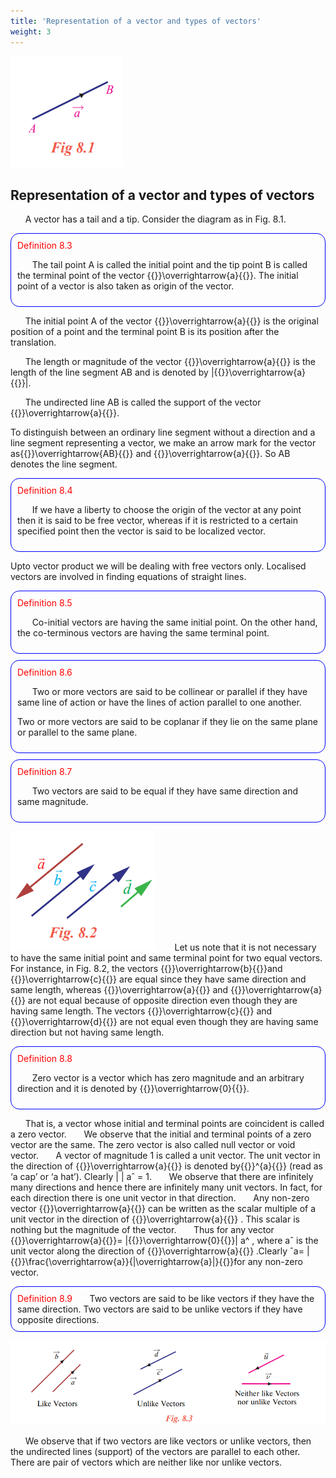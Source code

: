 ```yaml
---
title: 'Representation of a vector and types of vectors'
weight: 3
---
```


![alt-text](Fig8.1.PNG "float-end w-25")
## Representation of a vector and types of vectors
&nbsp;&nbsp;&nbsp;&nbsp;&nbsp;&nbsp;A vector has a tail and a tip. Consider the diagram as in Fig. 8.1.
<div style="border: 1px solid blue; padding: 10px;border-radius:14px">
<span style="color:red;">Definition 8.3</span>

&nbsp;&nbsp;&nbsp;&nbsp;&nbsp;&nbsp;The tail point A is called the initial point and the tip point B is called the terminal point of the vector {{<katex>}}\overrightarrow{a}{{</katex>}}. The initial point of a vector is also taken as origin of the vector.
</div>

&nbsp;&nbsp;&nbsp;&nbsp;&nbsp;&nbsp;The initial point A of the vector {{<katex>}}\overrightarrow{a}{{</katex>}} is the original position of a point and the terminal point B is its position after the translation.

&nbsp;&nbsp;&nbsp;&nbsp;&nbsp;&nbsp;The length or magnitude of the vector {{<katex>}}\overrightarrow{a}{{</katex>}} is the length of the line segment AB and is denoted by |{{<katex>}}\overrightarrow{a}{{</katex>}}|.

&nbsp;&nbsp;&nbsp;&nbsp;&nbsp;&nbsp;The undirected line AB is called the support of the vector {{<katex>}}\overrightarrow{a}{{</katex>}}. 

To distinguish between an ordinary line segment without a direction and a line segment representing a vector, we make an arrow mark for the vector as{{<katex>}}\overrightarrow{AB}{{</katex>}} and {{<katex>}}\overrightarrow{a}{{</katex>}}. So AB denotes the line segment.

<div style="border: 1px solid blue; padding: 10px;border-radius:14px">
<span style="color:red;">Definition 8.4</span>

&nbsp;&nbsp;&nbsp;&nbsp;&nbsp;&nbsp;If we have a liberty to choose the origin of the vector at any point then it is said to be free vector, whereas if it is restricted to a certain specified point then the vector is said to be localized vector.
</div>

Upto vector product we will be dealing with free vectors only. Localised vectors are involved in finding equations of straight lines.

<div style="border: 1px solid blue; padding: 10px;border-radius:14px; margin-bottom:10px">
<span style="color:red;">Definition 8.5</span>

&nbsp;&nbsp;&nbsp;&nbsp;&nbsp;&nbsp;Co-initial vectors are having the same initial point. On the other hand, the co-terminous
vectors are having the same terminal point.
</div>

<div style="border: 1px solid blue; padding: 10px;border-radius:14px;margin-bottom:10px">
<span style="color:red;">Definition 8.6</span>

&nbsp;&nbsp;&nbsp;&nbsp;&nbsp;&nbsp;Two or more vectors are said to be collinear or parallel if they have same line of action or have
the lines of action parallel to one another.

Two or more vectors are said to be coplanar if they lie on the same plane or parallel to the same
plane.
</div>

<div style="border: 1px solid blue; padding: 10px;border-radius:14px">
<span style="color:red;">Definition 8.7</span>

&nbsp;&nbsp;&nbsp;&nbsp;&nbsp;&nbsp;Two vectors are said to be equal if they have same direction and same magnitude.
</div>

![alt-text](fig8.2.PNG "float-end") 
&nbsp;&nbsp;&nbsp;&nbsp;&nbsp;&nbsp; Let us note that it is not necessary to have the same initial point and same 
terminal point for two equal vectors. For instance, in Fig. 8.2, the vectors {{<katex>}}\overrightarrow{b}{{</katex>}}and {{<katex>}}\overrightarrow{c}{{</katex>}} are equal since they have same direction and same length, whereas {{<katex>}}\overrightarrow{a}{{</katex>}} and {{<katex>}}\overrightarrow{a}{{</katex>}} are not equal because of opposite direction even though they are having same length. The vectors {{<katex>}}\overrightarrow{c}{{</katex>}} and {{<katex>}}\overrightarrow{d}{{</katex>}} are not equal even though they are having same direction but not having same length.
<div style="border: 1px solid blue; padding: 10px;border-radius:14px">
<span style="color:red;">Definition 8.8</span>

&nbsp;&nbsp;&nbsp;&nbsp;&nbsp;&nbsp;Zero vector is a vector which has zero magnitude and an arbitrary direction and it is 
denoted by {{<katex>}}\overrightarrow{0}{{</katex>}}.
</div>

&nbsp;&nbsp;&nbsp;&nbsp;&nbsp;&nbsp;That is, a vector whose initial and terminal points are coincident is called a zero vector.
&nbsp;&nbsp;&nbsp;&nbsp;&nbsp;&nbsp;We observe that the initial and terminal points of a zero vector are the same. The zero vector is also called null vector or void vector.
&nbsp;&nbsp;&nbsp;&nbsp;&nbsp;&nbsp;A vector of magnitude 1 is called a unit vector. The unit vector in the direction of {{<katex>}}\overrightarrow{a}{{</katex>}} is denoted by{{<katex>}}\^{a}{{</katex>}} (read as ‘a cap’ or ‘a hat’). Clearly | | aˆ = 1.
&nbsp;&nbsp;&nbsp;&nbsp;&nbsp;&nbsp;We observe that there are infinitely many directions and hence there are infinitely many unit vectors. In fact, for each direction there is one unit vector in that direction. 
&nbsp;&nbsp;&nbsp;&nbsp;&nbsp;&nbsp;Any non-zero vector {{<katex>}}\overrightarrow{a}{{</katex>}} can be written as the scalar multiple of a unit vector in the direction of {{<katex>}}\overrightarrow{a}{{</katex>}} . This scalar is nothing but the magnitude of the vector. 
&nbsp;&nbsp;&nbsp;&nbsp;&nbsp;&nbsp;Thus for any vector {{<katex>}}\overrightarrow{a}{{</katex>}}= |{{<katex>}}\overrightarrow{0}{{</katex>}}| a^ , where aˆ is the unit vector along the direction of {{<katex>}}\overrightarrow{a}{{</katex>}} .Clearly ˆa= |{{<katex>}}\frac{\overrightarrow{a}}{|\overrightarrow{a}|}{{</katex>}}for any non-zero vector.

<div style="border: 1px solid blue; padding: 10px;border-radius:14px">
<span style="color:red;">Definition 8.9</span>
&nbsp;&nbsp;&nbsp;&nbsp;&nbsp;&nbsp;Two vectors are said to be like vectors if they have the same direction. Two vectors are said to 
be unlike vectors if they have opposite directions.
</div>

![alt-text](fig8.3.PNG)

&nbsp;&nbsp;&nbsp;&nbsp;&nbsp;&nbsp;We observe that if two vectors are like vectors or unlike vectors, then the undirected lines (support) 
of the vectors are parallel to each other. There are pair of vectors which are neither like nor unlike vectors.


